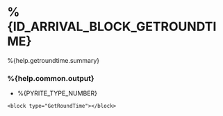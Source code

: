 # %{ID_ARRIVAL_BLOCK_GETROUNDTIME}

%{help.getroundtime.summary}

### %{help.common.output}

-   %{PYRITE_TYPE_NUMBER}

```
<block type="GetRoundTime"></block>
```
